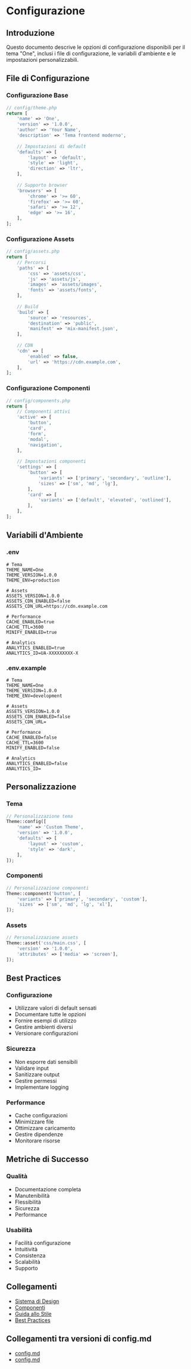 # Configurazione

## Introduzione

Questo documento descrive le opzioni di configurazione disponibili per il tema "One", inclusi i file di configurazione, le variabili d'ambiente e le impostazioni personalizzabili.

## File di Configurazione

### Configurazione Base
```php
// config/theme.php
return [
    'name' => 'One',
    'version' => '1.0.0',
    'author' => 'Your Name',
    'description' => 'Tema frontend moderno',
    
    // Impostazioni di default
    'defaults' => [
        'layout' => 'default',
        'style' => 'light',
        'direction' => 'ltr',
    ],
    
    // Supporto browser
    'browsers' => [
        'chrome' => '>= 60',
        'firefox' => '>= 60',
        'safari' => '>= 12',
        'edge' => '>= 16',
    ],
];
```

### Configurazione Assets
```php
// config/assets.php
return [
    // Percorsi
    'paths' => [
        'css' => 'assets/css',
        'js' => 'assets/js',
        'images' => 'assets/images',
        'fonts' => 'assets/fonts',
    ],
    
    // Build
    'build' => [
        'source' => 'resources',
        'destination' => 'public',
        'manifest' => 'mix-manifest.json',
    ],
    
    // CDN
    'cdn' => [
        'enabled' => false,
        'url' => 'https://cdn.example.com',
    ],
];
```

### Configurazione Componenti
```php
// config/components.php
return [
    // Componenti attivi
    'active' => [
        'button',
        'card',
        'form',
        'modal',
        'navigation',
    ],
    
    // Impostazioni componenti
    'settings' => [
        'button' => [
            'variants' => ['primary', 'secondary', 'outline'],
            'sizes' => ['sm', 'md', 'lg'],
        ],
        'card' => [
            'variants' => ['default', 'elevated', 'outlined'],
        ],
    ],
];
```

## Variabili d'Ambiente

### .env
```env
# Tema
THEME_NAME=One
THEME_VERSION=1.0.0
THEME_ENV=production

# Assets
ASSETS_VERSION=1.0.0
ASSETS_CDN_ENABLED=false
ASSETS_CDN_URL=https://cdn.example.com

# Performance
CACHE_ENABLED=true
CACHE_TTL=3600
MINIFY_ENABLED=true

# Analytics
ANALYTICS_ENABLED=true
ANALYTICS_ID=UA-XXXXXXXXX-X
```

### .env.example
```env
# Tema
THEME_NAME=One
THEME_VERSION=1.0.0
THEME_ENV=development

# Assets
ASSETS_VERSION=1.0.0
ASSETS_CDN_ENABLED=false
ASSETS_CDN_URL=

# Performance
CACHE_ENABLED=false
CACHE_TTL=3600
MINIFY_ENABLED=false

# Analytics
ANALYTICS_ENABLED=false
ANALYTICS_ID=
```

## Personalizzazione

### Tema
```php
// Personalizzazione tema
Theme::config([
    'name' => 'Custom Theme',
    'version' => '1.0.0',
    'defaults' => [
        'layout' => 'custom',
        'style' => 'dark',
    ],
]);
```

### Componenti
```php
// Personalizzazione componenti
Theme::component('button', [
    'variants' => ['primary', 'secondary', 'custom'],
    'sizes' => ['sm', 'md', 'lg', 'xl'],
]);
```

### Assets
```php
// Personalizzazione assets
Theme::asset('css/main.css', [
    'version' => '1.0.0',
    'attributes' => ['media' => 'screen'],
]);
```

## Best Practices

### Configurazione
- Utilizzare valori di default sensati
- Documentare tutte le opzioni
- Fornire esempi di utilizzo
- Gestire ambienti diversi
- Versionare configurazioni

### Sicurezza
- Non esporre dati sensibili
- Validare input
- Sanitizzare output
- Gestire permessi
- Implementare logging

### Performance
- Cache configurazioni
- Minimizzare file
- Ottimizzare caricamento
- Gestire dipendenze
- Monitorare risorse

## Metriche di Successo

### Qualità
- Documentazione completa
- Manutenibilità
- Flessibilità
- Sicurezza
- Performance

### Usabilità
- Facilità configurazione
- Intuitività
- Consistenza
- Scalabilità
- Supporto

## Collegamenti

- [Sistema di Design](../design_system.md)
- [Componenti](../components.md)
- [Guida allo Stile](../style_guide.md)
- [Best Practices](../best_practices.md) 

## Collegamenti tra versioni di config.md
* [config.md](laravel/Modules/Xot/docs/config.md)
* [config.md](laravel/Themes/One/docs/config.md)

